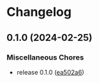# Changelog

## 0.1.0 (2024-02-25)


### Miscellaneous Chores

* release 0.1.0 ([ea502a6](https://github.com/wndhydrnt/saturn-sync-protocol/commit/ea502a669e959de1a803db5c7bc1264516ec3757))
